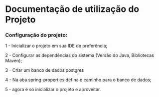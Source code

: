 # Documentação de utilização do Projeto

### Configuração do projeto:
1 - Inicializar o projeto em sua IDE de preferência;

2 - Configurar as dependências do sistema (Versão do Java, Bibliotecas Maven);

3 - Criar um banco de dados postgres

4 - Na aba spring-properties defina o caminho para o banco de dados;

5 - agora é só inicializar o projeto e aproveitar.
